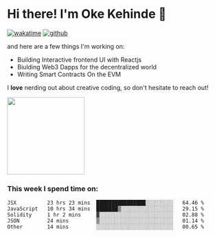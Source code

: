 # Hi there! I'm Oke Kehinde :cowboy_hat_face:

[![wakatime](https://wakatime.com/badge/user/5f3f42a0-7b4f-4c4b-b2da-012c5ac2fa62.svg)](https://wakatime.com/@5f3f42a0-7b4f-4c4b-b2da-012c5ac2fa62)
[![github](https://img.shields.io/github/followers/okeken?logo=github&style=plastic)](https://github.com/okeken?tab=followers)

and here are a few things I'm working on:

- Building Interactive frontend UI with Reactjs
- Biulding Web3 Dapps for the decentralized world
- Writing Smart Contracts On the EVM

I **love** nerding out about creative coding, so don't hesitate to reach out!


<img height="180em" src="https://github-readme-stats.vercel.app/api?username=okeken&show_icons=true&hide_border=true&&count_private=true&include_all_commits=true" />

### This week I spend time on:

<!--START_SECTION:waka-->
```text
JSX          23 hrs 23 mins  ████████████████░░░░░░░░░   64.46 % 
JavaScript   10 hrs 34 mins  ███████▒░░░░░░░░░░░░░░░░░   29.15 % 
Solidity     1 hr 2 mins     ▓░░░░░░░░░░░░░░░░░░░░░░░░   02.88 % 
JSON         24 mins         ▒░░░░░░░░░░░░░░░░░░░░░░░░   01.14 % 
Other        14 mins         ░░░░░░░░░░░░░░░░░░░░░░░░░   00.65 % 
```
<!--END_SECTION:waka-->
